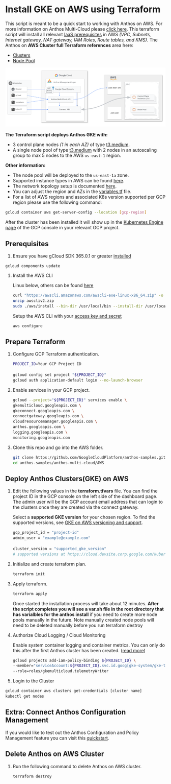 # Install GKE on AWS using Terraform

This script is meant to be a quick start to working with Anthos on AWS. For more information on Anthos Multi-Cloud please [click here](https://cloud.google.com/anthos/clusters/docs/multi-cloud/). This terraform script will install all relevant [IaaS prerequisites](https://cloud.google.com/anthos/clusters/docs/multi-cloud/aws/how-to/prerequisites) in AWS _(VPC, Subnets, Internet gateway, NAT gateway, IAM Roles, Route tables, and KMS)_.
The Anthos on **AWS Cluster full Terraform references** area here:
 - [Clusters ](https://registry.terraform.io/providers/hashicorp/google/latest/docs/resources/container_aws_cluster)
 - [Node Pool](https://registry.terraform.io/providers/hashicorp/google/latest/docs/resources/container_aws_node_pool)

![Anthos Multi-Cloud](Anthos-Multi-AWS.png)

 **The Terraform script deploys Anthos GKE with:**
- 3 control plane nodes _(1 in each AZ)_ of type [t3.medium](https://aws.amazon.com/ec2/instance-types/t3/).
- A single node pool of type [t3.medium](https://aws.amazon.com/ec2/instance-types/t3/) with 2 nodes in an autoscaling group to max 5 nodes to the AWS `us-east-1` region.

**Other information:**
- The node pool will be deployed to the `us-east-1a` zone.
- Supported instance types in AWS can be found [here](https://cloud.google.com/anthos/clusters/docs/multi-cloud/aws/reference/supported-instance-types).
- The network topology setup is documented [here](https://cloud.google.com/anthos/clusters/docs/multi-cloud/aws/how-to/create-aws-vpc#create-sample-vpc).
- You can adjust the region and AZs in the [variables.tf](/anthos-multi-cloud/AWS/variables.tf) file.
- For a list of AWS regions and associated K8s version supported per GCP region please use the following command:
```bash
gcloud container aws get-server-config --location [gcp-region]
```
After the cluster has been installed it will show up in the [Kubernetes Engine page](https://console.cloud.google.com/kubernetes/list/overview) of the GCP console in your relevant GCP project.

## Prerequisites

1. Ensure you have gCloud SDK 365.0.1 or greater [installed](https://cloud.google.com/sdk/docs/install)
```
gcloud components update
```

1. Install the AWS CLI

   Linux below, others can be found [here](https://docs.aws.amazon.com/cli/latest/userguide/getting-started-install.html)
   ```bash
   curl "https://awscli.amazonaws.com/awscli-exe-linux-x86_64.zip" -o "awscliv2.zip"
   unzip awscliv2.zip
   sudo ./aws/install --bin-dir /usr/local/bin --install-dir /usr/local/aws-cli --update
   ```

   Setup the AWS CLI with your [access key and secret](https://docs.aws.amazon.com/cli/latest/userguide/getting-started-prereqs.html#getting-started-prereqs-keys)
   ```bash
   aws configure
   ```

## Prepare Terraform
1. Configure GCP Terraform authentication.

   ```bash
   PROJECT_ID=Your GCP Project ID

   gcloud config set project "${PROJECT_ID}"
   gcloud auth application-default login --no-launch-browser
   ```

1. Enable services in your GCP project.

   ```bash
   gcloud --project="${PROJECT_ID}" services enable \
   gkemulticloud.googleapis.com \
   gkeconnect.googleapis.com \
   connectgateway.googleapis.com \
   cloudresourcemanager.googleapis.com \
   anthos.googleapis.com \
   logging.googleapis.com \
   monitoring.googleapis.com
   ```

1. Clone this repo and go into the AWS folder.

   ```bash
   git clone https://github.com/GoogleCloudPlatform/anthos-samples.git
   cd anthos-samples/anthos-multi-cloud/AWS
   ```



## Deploy Anthos Clusters(GKE) on AWS

1. Edit the following  values in the **terraform.tfvars** file. You can find the project ID in the GCP console on the left side of the dashboard page. The admin user will be the GCP account email address that can login to the clusters once they are created via the connect gateway.

   Select a **supported GKE version** for your chosen region. To find the supported versions, see [GKE on AWS versioning and support](https://cloud.devsite.corp.google.com/kubernetes-engine/multi-cloud/docs/aws/reference/versioning#version_lifespans).

   ```bash
   gcp_project_id = "project-id"
   admin_user = "example@example.com"
   
   cluster_version = "supported_gke_version"
   # supported versions at https://cloud.devsite.corp.google.com/kubernetes-engine/multi-cloud/docs/aws/reference/versioning#version_lifespans
   ```

1. Initialize and create terraform plan.

   ```bash
   terraform init
   ```

1. Apply terraform.

   ```bash
   terraform apply
   ```
     Once started the installation process will take about 12 minutes. **After the script completes you will see a var.sh file in the root directory that has varialbles for the anthos install** if you need to create more node pools manually in the future. Note manually created node pools will need to be deleted manually before you run terraform destroy

1. Authorize Cloud Logging / Cloud Monitoring

   Enable system container logging and container metrics. You can only do this after the first Anthos cluster has been created.
   ([read more](https://cloud.google.com/anthos/clusters/docs/multi-cloud/aws/how-to/create-cluster#telemetry-agent-auth))

   ``` bash
   gcloud projects add-iam-policy-binding ${PROJECT_ID} \
   --member="serviceAccount:${PROJECT_ID}.svc.id.goog[gke-system/gke-telemetry-agent]" \
   --role=roles/gkemulticloud.telemetryWriter
   ```

 1. Login to the Cluster

   ``` bash
   gcloud container aws clusters get-credentials [cluster name]
   kubectl get nodes
   ```
## Extra: Connect Anthos Configuration Management

If you would like to test out the Anthos Configuration and Policy Management feature you can visit this [quickstart](https://cloud.google.com/anthos-config-management/docs/archive/1.9/config-sync-quickstart).
## Delete Anthos on AWS Cluster

1. Run the following command to delete Anthos on AWS cluster.

   ```bash
   terraform destroy
   ```
